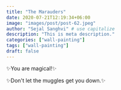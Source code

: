```yaml
---
title: "The Marauders"
date: 2020-07-21T12:19:34+06:00
image: "images/post/post-62.jpeg"
author: "Sejal Sanghvi" # use capitalize
description: "This is meta description."
categories: ["wall-painting"]
tags: ["wall-painting"]
draft: false
---
```

✨You are magical!✨

✨Don't let the muggles get you down.✨